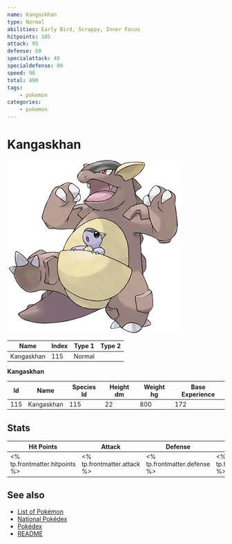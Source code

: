 ```yaml
---
name: Kangaskhan
type: Normal
abilities: Early Bird, Scrappy, Inner Focus
hitpoints: 105
attack: 95
defense: 80
specialattack: 40
specialdefense: 80
speed: 90
total: 490
tags:
    - pokemon
categories:
    - pokemon
---
```


# Kangaskhan


![Kangaskhan](images/115.png)

| **Name** | **Index** | **Type 1** | **Type 2** |
|----|----|----|----|
| Kangaskhan | 115 | Normal  |  |

**Kangaskhan** 




| **Id** | **Name** | **Species Id** | **Height dm** | **Weight hg** | **Base Experience** |
|--------|----------|----------------|------------|------------|---------------------|
| 115 | Kangaskhan | 115 | 22 | 800 | 172 |



## Stats

| **Hit Points** | **Attack** | **Defense** | **Special Attack** | **Special Defense** | **Speed** | **Total** |
|----------------|------------|-------------|--------------------|---------------------|-----------|-----------|
| <% tp.frontmatter.hitpoints %> | <% tp.frontmatter.attack %> | <% tp.frontmatter.defense %> | <% tp.frontmatter.specialattack %> | <% tp.frontmatter.specialdefense %> | <% tp.frontmatter.speed %> | <% tp.frontmatter.total %> |

## See also

- [List of Pokémon](../pokemon.md)
- [National Pokédex](../national_pokedex.md)
- [Pokédex](../pokedex.md)
- [README](../README.md)
